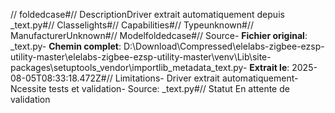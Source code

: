 // foldedcase#// DescriptionDriver extrait automatiquement depuis _text.py#// Classelights#// Capabilities#// Typeunknown#// ManufacturerUnknown#// Modelfoldedcase#// Source- **Fichier original**: _text.py- **Chemin complet**: D:\Download\Compressed\elelabs-zigbee-ezsp-utility-master\elelabs-zigbee-ezsp-utility-master\venv\Lib\site-packages\setuptools\_vendor\importlib_metadata\_text.py- **Extrait le**: 2025-08-05T08:33:18.472Z#// Limitations- Driver extrait automatiquement- Ncessite tests et validation- Source: _text.py#// Statut En attente de validation